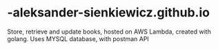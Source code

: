 # -aleksander-sienkiewicz.github.io
Store, retrieve and update books, hosted on AWS Lambda, created with golang.
Uses MYSQL database, with postman API
